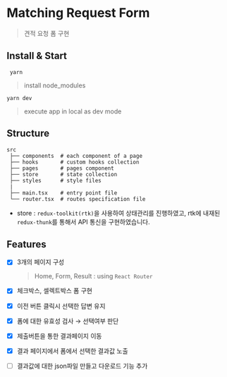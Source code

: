 # Matching Request Form

> 견적 요청 폼 구현

## Install & Start

```
 yarn
```

> install node_modules

```
yarn dev
```

> execute app in local as dev mode

## Structure

```
src
 ├── components  # each component of a page
 ├── hooks       # custom hooks collection
 ├── pages       # pages component
 ├── store       # state collection
 ├── styles      # style files
 |
 ├── main.tsx    # entry point file
 └── router.tsx  # routes specification file

```

- store : `redux-toolkit(rtk)`을 사용하여 상태관리를 진행하였고, rtk에 내재된 `redux-thunk`를 통해서 API 통신을 구현하였습니다.

## Features

- [x] 3개의 페이지 구성

  > Home, Form, Result : using `React Router`

- [x] 체크박스, 셀렉트박스 폼 구현

- [x] 이전 버튼 클릭시 선택한 답변 유지

- [x] 폼에 대한 유효성 검사 → 선택여부 판단

- [x] 제출버튼을 통한 결과페이지 이동

- [x] 결과 페이지에서 폼에서 선택한 결과값 노출

- [ ] 결과값에 대한 json파일 만들고 다운로드 기능 추가
